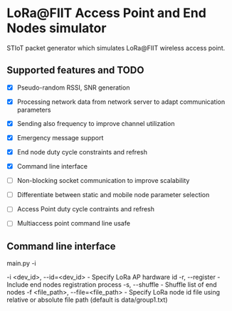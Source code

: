 # LoRa@FIIT Access Point and End Nodes simulator
STIoT packet generator which simulates LoRa@FIIT wireless access point.

## Supported features and TODO

- [X] Pseudo-random RSSI, SNR generation 
- [X] Processing network data from network server to adapt communication parameters
- [X] Sending also frequency to improve channel utilization
- [X] Emergency message support
- [X] End node duty cycle constraints and refresh
- [X] Command line interface
- [ ] Non-blocking socket communication to improve scalability
- [ ] Differentiate between static and mobile node parameter selection
- [ ] Access Point duty cycle  contraints and refresh
- [ ] Multiaccess point command line usafe


## Command line interface
main.py -i <access-point-id>

-i <dev_id>, --id=<dev_id> - Specify LoRa AP hardware id
-r, --register - Include end nodes registration process
-s, --shuffle - Shuffle list of end nodes
-f <file_path>, --file=<file_path> - Specify LoRa node id file using relative or absolute file path (default is data/group1.txt)
